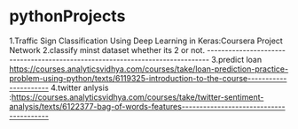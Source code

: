 # pythonProjects
1.Traffic Sign Classification Using Deep Learning in Keras:Coursera Project Network
2.classify minst dataset whether its 2 or not. ------------------------------------------------------------------------------
3.predict loan https://courses.analyticsvidhya.com/courses/take/loan-prediction-practice-problem-using-python/texts/6119325-introduction-to-the-course----------------------
4.twitter anlysis :https://courses.analyticsvidhya.com/courses/take/twitter-sentiment-analysis/texts/6122377-bag-of-words-features----------------------------------------
